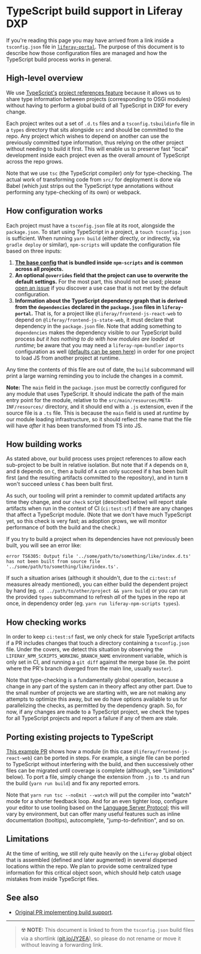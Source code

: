 # TypeScript build support in Liferay DXP

If you're reading this page you may have arrived from a link inside a `tsconfig.json` file in [`liferay-portal`](https://github.com/liferay/liferay-portal). The purpose of this document is to describe how those configuration files are managed and how the TypeScript build process works in general.

## High-level overview

We use [TypeScript's](https://www.typescriptlang.org/) [project references feature](https://www.typescriptlang.org/docs/handbook/project-references.html) because it allows us to share type information between projects (corresponding to OSGi modules) without having to perform a global build of all TypeScript in DXP for every change.

Each project writes out a set of `.d.ts` files and a `tsconfig.tsbuildinfo` file in a `types` directory that sits alongside `src` and should be committed to the repo. Any project which wishes to depend on another can use the previously committed type information, thus relying on the other project without needing to build it first. This will enable us to preserve fast "local" development inside each project even as the overall amount of TypeScript across the repo grows.

Note that we use `tsc` (the TypeScript compiler) _only_ for type-checking. The actual work of transforming code from `src/` for deployment is done via Babel (which just strips out the TypeScript type annotations without performing any type-checking of its own) or webpack.

## How configuration works

Each project must have a `tsconfig.json` file at its root, alongside the `package.json`. To start using TypeScript in a project, a `touch tsconfig.json` is sufficient. When running `yarn build` (either directly, or indirectly, via `gradle deploy` or similar), `npm-scripts` will update the configuration file based on three inputs:

1. **[The base config](../config/tsconfig-base.json) that is bundled inside `npm-scripts` and is common across all projects.**
2. **An optional `@overrides` field that the project can use to overwrite the default settings.** For the most part, this should not be used; please [open an issue](https://github.com/liferay/liferay-frontend-projects/issues/new/choose) if you discover a use case that is not met by the default configuration.
3. **Information about the TypeScript dependency graph that is derived from the `dependencies` declared in the `package.json` files in `liferay-portal`.** That is, for a project like `@liferay/frontend-js-react-web` to depend on `@liferay/frontend-js-state-web`, it must declare that dependency in the `package.json` file. Note that adding something to `dependencies` makes the dependency visible to our TypeScript build process _but it has nothing to do with how modules are loaded at runtime_; be aware that you may need a `liferay-npm-bundler` `imports` configuration as well ([defaults can be seen here](https://github.com/liferay/liferay-portal/blob/5523f3a3b89cd25deb367a6fdea3d8bcbe420b04/modules/npmscripts.config.js#L31-L194)) in order for one project to load JS from another project at runtime.

Any time the contents of this file are out of date, the `build` subcommand will print a large warning reminding you to include the changes in a commit.

**Note:** The `main` field in the `package.json` must be correctly configured for any module that uses TypeScript. It should indicate the path of the main entry point for the module, relative to the `src/main/resources/META-INF/resources/` directory, and it should end with a `.js` extension, even if the source file is a `.ts` file. This is because the `main` field is used at _runtime_ by our module loading infrastructure, so it should reflect the name that the file will have _after_ it has been transformed from TS into JS.

## How building works

As stated above, our build process uses project references to allow each sub-project to be built in relative isolation. But note that if `A` depends on `B`, and `B` depends on `C`, then a build of `A` can only succeed if `B` has been built first (and the resulting artifacts committed to the repository), and in turn `B` won't succeed unless `C` has been built first.

As such, our tooling will print a reminder to commit updated artifacts any time they change, and our `check` script (described below) will report stale artifacts when run in the context of CI (`ci:test:sf`) if there are any changes that affect a TypeScript module. (Note that we don't have much TypeScript yet, so this check is very fast; as adoption grows, we will monitor performance of both the build and the check.)

If you try to build a project when its dependencies have not previously been built, you will see an error like:

```
error TS6305: Output file '../some/path/to/something/like/index.d.ts'
has not been built from source file '../some/path/to/something/like/index.ts'.
```

If such a situation arises (although it shouldn't, due to the `ci:test:sf` measures already mentioned), you can either build the dependent project by hand (eg. `cd ../path/to/other/project && yarn build`) or you can run the provided `types` subcommand to refresh _all_ of the types in the repo at once, in dependency order (eg. `yarn run liferay-npm-scripts types`).

## How checking works

In order to keep `ci:test:sf` fast, we only check for stale TypeScript artifacts if a PR includes changes that touch a directory containing a `tsconfig.json` file. Under the covers, we detect this situation by observing the `LIFERAY_NPM_SCRIPTS_WORKING_BRANCH_NAME` environment variable, which is only set in CI, and running a `git diff` against the merge base (ie. the point where the PR's branch diverged from the main line, usually `master`).

Note that type-checking is a fundamentally global operation, because a change in any part of the system can in theory affect any other part. Due to the small number of projects we are starting with, we are not making any attempts to optimize this away, but we do have options available to us for parallelizing the checks, as permitted by the dependency graph. So, for now, if any changes are made to a TypeScript project, we check the types for all TypeScript projects and report a failure if any of them are stale.

## Porting existing projects to TypeScript

[This example PR](https://github.com/liferay-frontend/liferay-portal/pull/942) shows how a module (in this case `@liferay/frontend-js-react-web`) can be ported in steps. For example, a single file can be ported to TypeScript without interfering with the build, and then successively other files can be migrated until coverage is complete (although, see "Limitations" below). To port a file, simply change the extension from `.js` to `.ts` and run the build (`yarn run build`) and fix any reported errors.

Note that `yarn run tsc --noEmit --watch` will put the compiler into "watch" mode for a shorter feedback loop. And for an even tighter loop, configure your editor to use tooling based on the [Language Server Protocol](https://microsoft.github.io/language-server-protocol/); this will vary by environment, but can offer many useful features such as inline documentation (tooltips), autocomplete, "jump-to-definition", and so on.

## Limitations

At the time of writing, we still rely quite heavily on the `Liferay` global object that is assembled (defined and later augmented) in several dispersed locations within the repo. We plan to provide some centralized type information for this critical object soon, which should help catch usage mistakes from inside TypeScript files.

## See also

-   [Original PR implementing build support](https://github.com/liferay/liferay-frontend-projects/pull/478).

---

> ☢️ **NOTE:** This document is linked to from the `tsconfig.json` build files via a shortlink ([git.io/JY2EA](https://git.io/JY2EA)), so please do not rename or move it without leaving a forwarding link.
